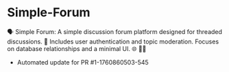 # Simple-Forum
🗣️ Simple Forum: A simple discussion forum platform designed for threaded discussions. 💬 Includes user authentication and topic moderation. Focuses on database relationships and a minimal UI. 🌐 🧑‍💻


- Automated update for PR #1-1760860503-545